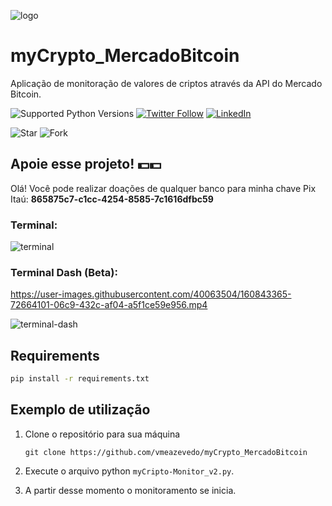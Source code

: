 ![logo](https://user-images.githubusercontent.com/40063504/160647493-057abc2c-12a3-4b25-91d5-20484834bd85.svg)

# myCrypto_MercadoBitcoin
Aplicação de monitoração de valores de criptos através da API do Mercado Bitcoin.
   
![Supported Python Versions](https://img.shields.io/pypi/pyversions/rich/10.11.0) [![Twitter Follow](https://img.shields.io/twitter/follow/vmeazevedo.svg?style=social)](https://twitter.com/vmeazevedo) [![LinkedIn](https://img.shields.io/badge/LinkedIn-Vinícius_Azevedo%20-blue)](https://www.linkedin.com/in/vin%C3%ADcius-azevedo-45180ab2/)

![Star](https://img.shields.io/github/stars/vmeazevedo/myCrypto_MercadoBitcoin?style=social)
![Fork](https://img.shields.io/github/forks/vmeazevedo/myCrypto_MercadoBitcoin?label=Fork&style=social)
   
## Apoie esse projeto! 💵💵
Olá!
Você pode realizar doações de qualquer banco para minha chave Pix Itaú: **865875c7-c1cc-4254-8585-7c1616dfbc59**


### Terminal:

![terminal](https://user-images.githubusercontent.com/40063504/160672257-5d8ddb98-d71e-40e7-8847-eaa03aba7149.png)


### Terminal Dash (Beta):
https://user-images.githubusercontent.com/40063504/160843365-72664101-06c9-432c-af04-a5f1ce59e956.mp4

![terminal-dash](https://user-images.githubusercontent.com/40063504/160960953-90733fc7-7831-4518-aa0e-696a448ac44c.png)


## Requirements

```sh
pip install -r requirements.txt
```

## Exemplo de utilização

1. Clone o repositório para sua máquina

   ``
   git clone https://github.com/vmeazevedo/myCrypto_MercadoBitcoin
   ``
2. Execute o arquivo python ``myCripto-Monitor_v2.py``.

3. A partir desse momento o monitoramento se inicia.


